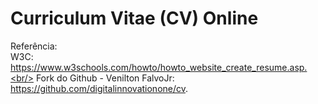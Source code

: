 
# Curriculum Vitae (CV) Online

Referência:<br/>
W3C: https://www.w3schools.com/howto/howto_website_create_resume.asp.<br/>
Fork do Github - Venilton FalvoJr: https://github.com/digitalinnovationone/cv.
